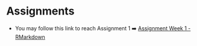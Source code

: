 # Assignments

* You may follow this link to reach Assignment 1 ➡️ [Assignment Week 1 - RMarkdown](Assignment-1.html)

